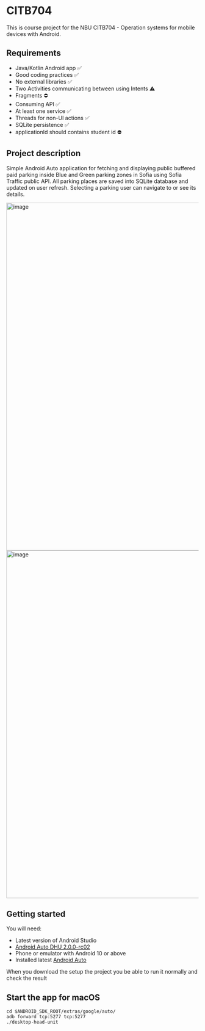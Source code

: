 # CITB704

This is course project for the NBU CITB704 - Operation systems for mobile devices with Android.

## Requirements

- Java/Kotlin Android app ✅
- Good coding practices ✅
- No external libraries ✅
- Two Activities communicating between using Intents ⚠️
- Fragments ⛔️
- Consuming API ✅
- At least one service ✅
- Threads for non-UI actions ✅
- SQLite persistence ✅
- applicationId should contains student id ⛔️

## Project description

Simple Android Auto application for fetching and displaying public buffered paid parking inside 
Blue and Green parking zones in Sofia using Sofia Traffic public API. All parking places are saved
into SQLite database and updated on user refresh. Selecting a parking user can navigate to or see
its details.

<img width="912" alt="image" src="https://user-images.githubusercontent.com/2267270/146090753-726fd584-e7f2-45b6-8dd7-ec755dd22978.png">

<img width="912" alt="image" src="https://user-images.githubusercontent.com/2267270/146090781-28f84317-d29c-4d8f-a35d-b982cc227bb4.png">


## Getting started

You will need:

- Latest version of Android Studio
- [Android Auto DHU 2.0.0-rc02](https://developer.android.com/training/cars/testing#test-auto)
- Phone or emulator with Android 10 or above
- Installed latest [Android Auto](https://www.apkmirror.com/apk/google-inc/android-auto/)

When you download the setup the project you be able to run it normally and check the result

## Start the app for macOS

```shell
cd $ANDROID_SDK_ROOT/extras/google/auto/
adb forward tcp:5277 tcp:5277
./desktop-head-unit
```